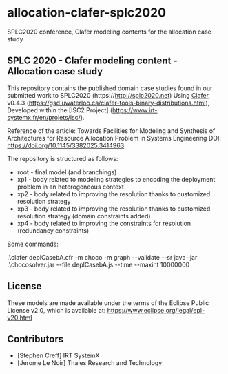 # allocation-clafer-splc2020
SPLC2020 conference, Clafer modeling contents for the allocation case study

## SPLC 2020 - Clafer modeling content - Allocation case study

This repository contains the published domain case studies found in our submitted work to SPLC2020 (https://http://splc2020.net)
Using [Clafer](http://clafer.org), v0.4.3 (https://gsd.uwaterloo.ca/clafer-tools-binary-distributions.html), 
Developed within the [ISC2 Project] (https://www.irt-systemx.fr/en/projets/isc/).

Reference of the article: Towards Facilities for Modeling and Synthesis of Architectures for Resource Allocation Problem in Systems Engineering
DOI: https://doi.org/10.1145/3382025.3414963

The repository is structured as follows:
* root - final model (and branchings)
* xp1 - body related to modeling strategies to encoding the deployment problem in an heterogeneous context
* xp2 - body related to improving the resolution thanks to customized resolution strategy
* xp3 - body related to improving the resolution thanks to customized resolution strategy (domain constraints added)
* xp4 - body related to improving the constraints for resolution (redundancy constraints)

Some commands: 

.\clafer deplCasebA.cfr -m choco -m graph --validate --sr
java -jar .\chocosolver.jar --file deplCasebA.js --time --maxint 10000000

## License

These models are made available under the terms of the Eclipse Public License v2.0, which is available at: 
https://www.eclipse.org/legal/epl-v20.html

## Contributors

* [Stephen Creff] IRT SystemX
* [Jerome Le Noir] Thales Research and Technology
